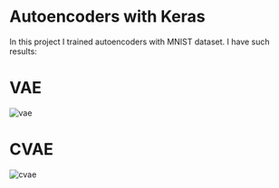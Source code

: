 # Autoencoders with Keras

In this project I trained autoencoders with MNIST dataset. I have such results:
# VAE

![vae](https://user-images.githubusercontent.com/14258128/47715369-4b119680-dc48-11e8-8e7d-fdab3f61fb36.png)

# CVAE

![cvae](https://user-images.githubusercontent.com/14258128/47715390-5795ef00-dc48-11e8-8e9b-b0d3508ae4a6.png)
